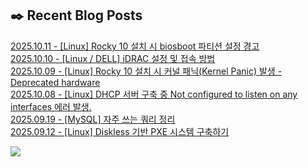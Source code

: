 
## ✒️ Recent Blog Posts
[2025.10.11 - [Linux] Rocky 10 설치 시 biosboot 파티션 설정 경고](https://jaehyojjang.dev/리눅스서버/리눅스/rocky10-biosboot/) <br/>
[2025.10.10 - [Linux / DELL] iDRAC 설정 및 접속 방법](https://jaehyojjang.dev/리눅스서버/리눅스/dell%20iDRAC%20설정/) <br/>
[2025.10.09 - [Linux] Rocky 10 설치 시 커널 패닉(Kernel Panic) 발생 - Deprecated hardware](https://jaehyojjang.dev/트러블슈팅/rocky10-old-cpu-issue/) <br/>
[2025.10.08 - [Linux] DHCP 서버 구축 중 Not configured to listen on any interfaces 에러 발생.](https://jaehyojjang.dev/트러블슈팅/dhcp-error/) <br/>
[2025.09.19 - [MySQL] 자주 쓰는 쿼리 정리](https://jaehyojjang.dev/language/mysql-query/query/) <br/>
[2025.09.12 - [Linux] Diskless 기반 PXE 시스템 구축하기](https://jaehyojjang.dev/리눅스서버/리눅스/pxe-diskless/) <br/>


<img src="https://img.shields.io/badge/최근%20배포일-2025/10/13_00:20-%23121212?style=flat">